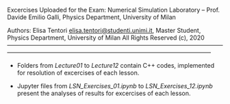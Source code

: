 Excercises Uploaded for the Exam:
Numerical Simulation Laboratory – Prof. Davide Emilio Galli, Physics Department, University of Milan 

Authors:
Elisa Tentori <elisa.tentori@studenti.unimi.it>, Master Student, Physics Department, University of Milan
All Rights Reserved (c), 2020
––––––––––––––––––––––––––––––––––––––––––––––––––––––––––––––––––––––––––––––––––––––––––––––––––––––––––––––––––––––––––––––––––––––––––––

- Folders from _Lecture01_ to _Lecture12_ contain C++ codes, implemented for resolution of excercises of each lesson.

- Jupyter files from _LSN_Exercises_01.ipynb_ to _LSN_Exercises_12.ipynb_ present the analyses of results for excercises of each lesson.
